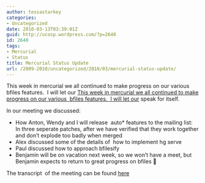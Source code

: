 ```yaml
---
author: tessastarkey
categories:
- Uncategorized
date: 2010-03-13T03:39:01Z
guid: http://ucosp.wordpress.com/?p=2640
id: 2640
tags:
- Mercurial
- Status
title: Mercurial Status Update
url: /2009-2010/uncategorized/2010/03/mercurial-status-update/
---
```


This week in mercurial we all continued to make progress on our various  bfiles features.  I will let our  [This week in mercurial we all continued to make progress on our various  bfiles features.  I will let our](https://ucosp.fogbugz.com/default.asp?W1) speak for itself.

In our meeting we discussed:

  * How Anton, Wendy and I will release  auto* features to the mailing list:  In three seperate patches, after we have verified that they work together and don&#8217;t explode too badly when merged
  * Alex discussed some of the details of  how to implement hg serve
  * Paul discussed how to approach bfilesify
  * Benjamin will be on vacation next week, so we won&#8217;t have a meet, but Benjamin expects to return to great progress on bfiles 🙂

The transcript  of the meeting can be found [here](https://ucosp.fogbugz.com/default.asp?W40)
